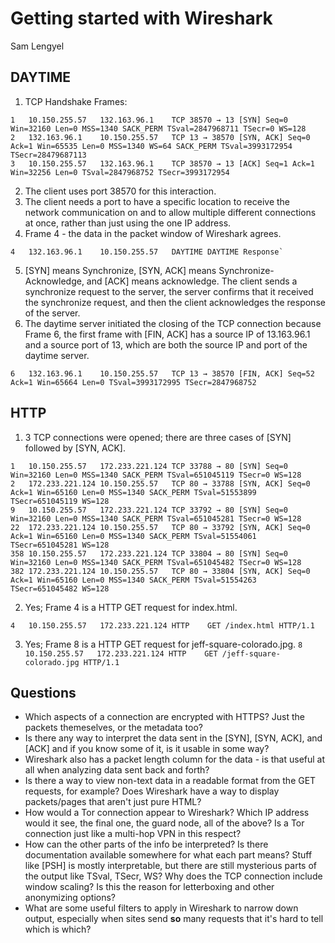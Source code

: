 # Getting started with Wireshark
Sam Lengyel

## DAYTIME
1. TCP Handshake Frames:
```
1	10.150.255.57	132.163.96.1	TCP	38570 → 13 [SYN] Seq=0 Win=32160 Len=0 MSS=1340 SACK_PERM TSval=2847968711 TSecr=0 WS=128
2	132.163.96.1	10.150.255.57	TCP	13 → 38570 [SYN, ACK] Seq=0 Ack=1 Win=65535 Len=0 MSS=1340 WS=64 SACK_PERM TSval=3993172954 TSecr=28479687113	
3   10.150.255.57	132.163.96.1	TCP	38570 → 13 [ACK] Seq=1 Ack=1 Win=32256 Len=0 TSval=2847968752 TSecr=3993172954
```
2. The client uses port 38570 for this interaction.
3. The client needs a port to have a specific location to receive the network communication on and to allow multiple different connections at once, rather than just using the one IP address.
4. Frame 4 - the data in the packet window of Wireshark agrees.
```
4	132.163.96.1	10.150.255.57	DAYTIME	DAYTIME Response`
```
5. [SYN] means Synchronize, [SYN, ACK] means Synchronize-Acknowledge, and [ACK] means acknowledge. The client sends a synchronize request to the server, the server confirms that it received the synchronize request, and then the client acknowledges the response of the server.
6. The daytime server initiated the closing of the TCP connection because Frame 6, the first frame with [FIN, ACK] has a source IP of 13.163.96.1 and a source port of 13, which are both the source IP and port of the daytime server.
```
6	132.163.96.1	10.150.255.57	TCP	13 → 38570 [FIN, ACK] Seq=52 Ack=1 Win=65664 Len=0 TSval=3993172995 TSecr=2847968752
```

## HTTP
1. 3 TCP connections were opened; there are three cases of [SYN] followed by [SYN, ACK].

```
1	10.150.255.57	172.233.221.124	TCP	33788 → 80 [SYN] Seq=0 Win=32160 Len=0 MSS=1340 SACK_PERM TSval=651045119 TSecr=0 WS=128
2	172.233.221.124	10.150.255.57	TCP	80 → 33788 [SYN, ACK] Seq=0 Ack=1 Win=65160 Len=0 MSS=1340 SACK_PERM TSval=51553899 TSecr=651045119 WS=128
9	10.150.255.57	172.233.221.124	TCP	33792 → 80 [SYN] Seq=0 Win=32160 Len=0 MSS=1340 SACK_PERM TSval=651045281 TSecr=0 WS=128
22	172.233.221.124	10.150.255.57	TCP	80 → 33792 [SYN, ACK] Seq=0 Ack=1 Win=65160 Len=0 MSS=1340 SACK_PERM TSval=51554061 TSecr=651045281 WS=128
358	10.150.255.57	172.233.221.124	TCP	33804 → 80 [SYN] Seq=0 Win=32160 Len=0 MSS=1340 SACK_PERM TSval=651045482 TSecr=0 WS=128
382	172.233.221.124	10.150.255.57	TCP	80 → 33804 [SYN, ACK] Seq=0 Ack=1 Win=65160 Len=0 MSS=1340 SACK_PERM TSval=51554263 TSecr=651045482 WS=128
```

2. Yes; Frame 4 is a HTTP GET request for index.html.
```
4	10.150.255.57	172.233.221.124	HTTP	GET /index.html HTTP/1.1
```

3. Yes; Frame 8 is a HTTP GET request for jeff-square-colorado.jpg.
```8	10.150.255.57	172.233.221.124	HTTP	GET /jeff-square-colorado.jpg HTTP/1.1```


## Questions 
- Which aspects of a connection are encrypted with HTTPS? Just the packets themeselves, or the metadata too?
- Is there any way to interpret the data sent in the [SYN], [SYN, ACK], and [ACK] and if you know some of it, is it usable in some way?
- Wireshark also has a packet length column for the data - is that useful at all when analyzing data sent back and forth?
- Is there a way to view non-text data in a readable format from the GET requests, for example? Does Wireshark have a way to display packets/pages that aren't just pure HTML?
- How would a Tor connection appear to Wireshark? Which IP address would it see, the final one, the guard node, all of the above? Is a Tor connection just like a multi-hop VPN in this respect?
- How can the other parts of the info be interpreted? Is there documentation available somewhere for what each part means? Stuff like [PSH] is mostly interpretable, but there are still mysterious parts of the output like TSval, TSecr, WS? Why does the TCP connection include window scaling? Is this the reason for letterboxing and other anonymizing options? 
- What are some useful filters to apply in Wireshark to narrow down output, especially when sites send **so** many requests that it's hard to tell which is which?
